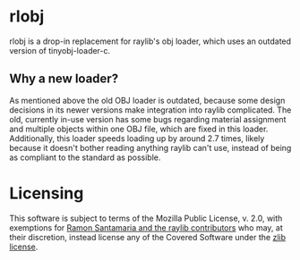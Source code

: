 # rlobj

rlobj is a drop-in replacement for raylib's obj loader, which uses an outdated version of tinyobj-loader-c.

## Why a new loader?

As mentioned above the old OBJ loader is outdated, because some design decisions in its newer versions
make integration into raylib complicated. The old, currently in-use version has some bugs regarding
material assignment and multiple objects within one OBJ file, which are fixed in this loader. Additionally,
this loader speeds loading up by around 2.7 times, likely because it doesn't bother reading
anything raylib can't use, instead of being as compliant to the standard as possible.

# Licensing

This software is subject to terms of the Mozilla Public License, v. 2.0, with exemptions for
[Ramon Santamaria and the raylib contributors](https://github.com/raysan5/raylib/graphs/contributors)
who may, at their discretion, instead license any of the Covered Software under the [zlib license](https://en.wikipedia.org/wiki/Zlib_License).

